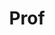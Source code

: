 ---
layout: person
given: Simon
family: Godsill
department: Department of Engineering
title: Prof
job_title: Head of Information Engineering
image: /assets/upload/Godsill_Simon.jpg
webpage: https://www-sigproc.eng.cam.ac.uk/Main/SJG
biography: Simon Godsill is Head of Information Engineering (Div F), and Professor
  of Statistical Signal Processing in the Engineering Department at Cambridge University.
  He is also a Professorial Fellow at Corpus Christi College Cambridge. He coordinates
  an active research group in Signal Inference and its Applications, specializing
  in Bayesian computational methodology, multiple object tracking, spatio-temporal
  inference, audio and music processing, and financial time series modeling. A particular
  methodological theme over recent years has been the development of novel techniques
  for optimal Bayesian filtering and smoothing, using Sequential Monte Carlo or Particle
  Filtering methods.
---